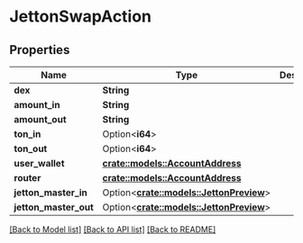 # JettonSwapAction

## Properties

Name | Type | Description | Notes
------------ | ------------- | ------------- | -------------
**dex** | **String** |  | 
**amount_in** | **String** |  | 
**amount_out** | **String** |  | 
**ton_in** | Option<**i64**> |  | [optional]
**ton_out** | Option<**i64**> |  | [optional]
**user_wallet** | [**crate::models::AccountAddress**](AccountAddress.md) |  | 
**router** | [**crate::models::AccountAddress**](AccountAddress.md) |  | 
**jetton_master_in** | Option<[**crate::models::JettonPreview**](JettonPreview.md)> |  | [optional]
**jetton_master_out** | Option<[**crate::models::JettonPreview**](JettonPreview.md)> |  | [optional]

[[Back to Model list]](../README.md#documentation-for-models) [[Back to API list]](../README.md#documentation-for-api-endpoints) [[Back to README]](../README.md)


